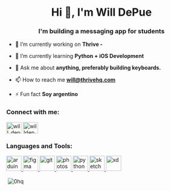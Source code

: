 <h1 align="center">Hi 👋, I'm Will DePue</h1>
<h3 align="center">I'm building a messaging app for students</h3>

- 🔭 I’m currently working on **Thrive -**

- 🌱 I’m currently learning **Python + iOS Development**

- 💬 Ask me about **anything, preferably building keyboards.**

- 📫 How to reach me **will@thrivehq.com**

- ⚡ Fun fact **Soy argentino**

<h3 align="left">Connect with me:</h3>
<p align="left">
<a href="https://twitter.com/will_depue" target="blank"><img align="center" src="https://cdn.jsdelivr.net/npm/simple-icons@3.0.1/icons/twitter.svg" alt="will_depue" height="30" width="40" /></a>
<a href="https://instagram.com/willdepue" target="blank"><img align="center" src="https://cdn.jsdelivr.net/npm/simple-icons@3.0.1/icons/instagram.svg" alt="willdepue" height="30" width="40" /></a>
</p>

<h3 align="left">Languages and Tools:</h3>
<p align="left"> <a href="https://www.arduino.cc/" target="_blank"> <img src="https://cdn.worldvectorlogo.com/logos/arduino-1.svg" alt="arduino" width="40" height="40"/> </a> <a href="https://www.figma.com/" target="_blank"> <img src="https://www.vectorlogo.zone/logos/figma/figma-icon.svg" alt="figma" width="40" height="40"/> </a> <a href="https://git-scm.com/" target="_blank"> <img src="https://www.vectorlogo.zone/logos/git-scm/git-scm-icon.svg" alt="git" width="40" height="40"/> </a> <a href="https://www.photoshop.com/en" target="_blank"> <img src="https://devicons.github.io/devicon/devicon.git/icons/photoshop/photoshop-plain.svg" alt="photoshop" width="40" height="40"/> </a> <a href="https://www.python.org" target="_blank"> <img src="https://devicons.github.io/devicon/devicon.git/icons/python/python-original.svg" alt="python" width="40" height="40"/> </a> <a href="https://www.sketch.com/" target="_blank"> <img src="https://www.vectorlogo.zone/logos/sketchapp/sketchapp-icon.svg" alt="sketch" width="40" height="40"/> </a> <a href="https://www.adobe.com/products/xd.html" target="_blank"> <img src="https://cdn.worldvectorlogo.com/logos/adobe-xd.svg" alt="xd" width="40" height="40"/> </a> </p>

<p>&nbsp;<img align="center" src="https://github-readme-stats.vercel.app/api?username=0hq&show_icons=true&locale=en" alt="0hq" /></p>

